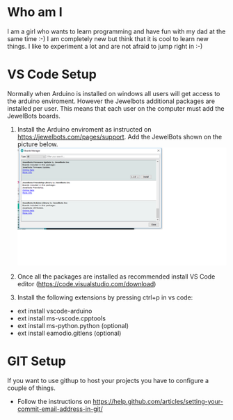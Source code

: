 # Who am I
I am a girl who wants to learn programming and have fun with my dad at the same time :-)
I am completely new but think that it is cool to learn new things. I like to experiment a lot and
are not afraid to jump right in :-)

# VS Code Setup
Normally when Arduino is installed on windows all users will get access to the arduino enviroment. However the Jewelbots additional packages are installed per user. This means that each user on the computer must add the JewelBots boards.
1. Install the Arduino enviroment as instructed on https://jewelbots.com/pages/support. Add the JewelBots shown on the picture below. 
![alt text](https://github.com/ida-fam/jewelbotcode/blob/master/images/jewelbots_bards_installation.png "jewelbots installation boards")

2. Once all the packages are installed as recommended install VS Code editor (https://code.visualstudio.com/download)
3. Install the following extensions by pressing ctrl+p in vs code:
  * ext install vscode-arduino
  * ext install ms-vscode.cpptools
  * ext install ms-python.python (optional)
  * ext install eamodio.gitlens (optional)

# GIT Setup
If you want to use githup to host your projects you have to configure a couple of things.

* Follow the instructions on https://help.github.com/articles/setting-your-commit-email-address-in-git/ 